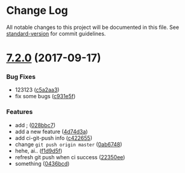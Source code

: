 # Change Log

All notable changes to this project will be documented in this file. See [standard-version](https://github.com/conventional-changelog/standard-version) for commit guidelines.

<a name="7.2.0"></a>
# [7.2.0](https://github.com/vm-component/vm-add/compare/v7.1.0...v7.2.0) (2017-09-17)


### Bug Fixes

* 123123 ([c5a2aa3](https://github.com/vm-component/vm-add/commit/c5a2aa3))
* fix some bugs ([c931e5f](https://github.com/vm-component/vm-add/commit/c931e5f))


### Features

* add ; ([028bbc7](https://github.com/vm-component/vm-add/commit/028bbc7))
* add a new feature ([4d74d3a](https://github.com/vm-component/vm-add/commit/4d74d3a))
* add ci-git-push info ([c422655](https://github.com/vm-component/vm-add/commit/c422655))
* change `git push origin master` ([0ab6748](https://github.com/vm-component/vm-add/commit/0ab6748))
* hehe, ai.. ([f1d9d5f](https://github.com/vm-component/vm-add/commit/f1d9d5f))
* refresh git push when ci success ([22350ee](https://github.com/vm-component/vm-add/commit/22350ee))
* something ([0436bcd](https://github.com/vm-component/vm-add/commit/0436bcd))
